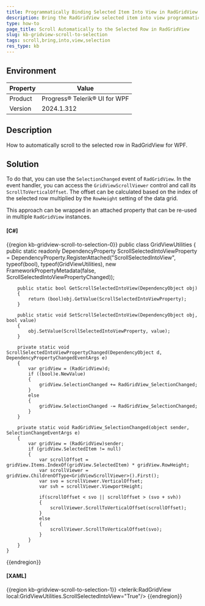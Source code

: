 ```yaml
---
title: Programmatically Binding Selected Item Into View in RadGridView
description: Bring the RadGridView selected item into view programmatically
type: how-to
page_title: Scroll Automatically to the Selected Row in RadGridView 
slug: kb-gridview-scroll-to-selection
tags: scroll,bring,into,view,selection
res_type: kb
---
```


## Environment

| Property | Value |
| --- | --- |
| Product | Progress® Telerik® UI for WPF |
| Version | 2024.1.312 |

## Description

How to automatically scroll to the selected row in RadGridView for WPF.

## Solution

To do that, you can use the `SelectionChanged` event of `RadGridView`. In the event handler, you can access the `GridViewScrollViewer` control and call its `ScrollToVerticalOffset`. The offset can be calculated based on the index of the selected row multiplied by the `RowHeight` setting of the data grid.

This approach can be wrapped in an attached property that can be re-used in multiple `RadGridView` instances.

#### __[C#]__
{{region kb-gridview-scroll-to-selection-0}}
	public class GridViewUtilities
	{
		public static readonly DependencyProperty ScrollSelectedIntoViewProperty =
			DependencyProperty.RegisterAttached("ScrollSelectedIntoView", typeof(bool), typeof(GridViewUtilities), new FrameworkPropertyMetadata(false, ScrollSelectedIntoViewPropertyChanged));
	 
		public static bool GetScrollSelectedIntoView(DependencyObject obj)
		{
			return (bool)obj.GetValue(ScrollSelectedIntoViewProperty);
		}
	 
		public static void SetScrollSelectedIntoView(DependencyObject obj, bool value)
		{
			obj.SetValue(ScrollSelectedIntoViewProperty, value);
		}
	 
		private static void ScrollSelectedIntoViewPropertyChanged(DependencyObject d, DependencyPropertyChangedEventArgs e)
		{
			var gridView = (RadGridView)d;
			if ((bool)e.NewValue)
			{		
				gridView.SelectionChanged += RadGridView_SelectionChanged;
			}
			else 
			{
				gridView.SelectionChanged -= RadGridView_SelectionChanged;
			}
		}
	 
		private static void RadGridView_SelectionChanged(object sender, SelectionChangeEventArgs e)
		{    
			var gridView = (RadGridView)sender;         
			if (gridView.SelectedItem != null)
			{
				var scrollOffset = gridView.Items.IndexOf(gridView.SelectedItem) * gridView.RowHeight;
				var scrollViewer = gridView.ChildrenOfType<GridViewScrollViewer>().First();
				var svo = scrollViewer.VerticalOffset;
				var svh = scrollViewer.ViewportHeight;
	 
				if(scrollOffset < svo || scrollOffset > (svo + svh))
				{
					scrollViewer.ScrollToVerticalOffset(scrollOffset);
				}
				else
				{
					scrollViewer.ScrollToVerticalOffset(svo);
				}             
			}
		} 
	}
{{endregion}}

#### __[XAML]__
{{region kb-gridview-scroll-to-selection-1}}
	<telerik:RadGridView local:GridViewUtilities.ScrollSelectedIntoView="True"/>
{{endregion}}
